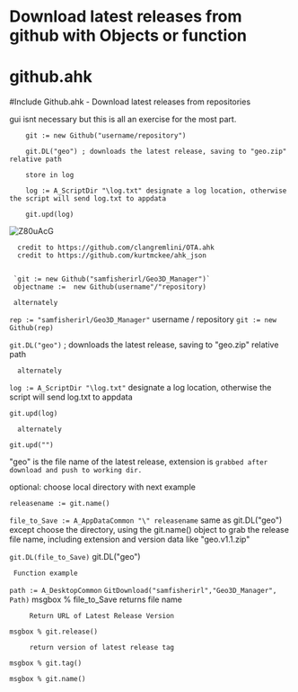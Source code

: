 # Download latest releases from github with Objects or function

<h1 class="code-line" data-line-start=0 data-line-end=1 ><a id="githubahk_0"></a>github.ahk</h1>
<p class="has-line-data" data-line-start="1" data-line-end="2">
#Include Github.ahk - Download latest releases from repositories</p>


gui isnt necessary but this is all an exercise  for the most part. 

        git := new Github("username/repository") 

        git.DL("geo") ; downloads the latest release, saving to "geo.zip" relative path
        
        store in log             
        
        log := A_ScriptDir "\log.txt" designate a log location, otherwise the script will send log.txt to appdata

        git.upd(log)


        
![Z80uAcG](https://user-images.githubusercontent.com/98753696/194636178-385c2dcb-1220-474c-b3ae-a09b33c94339.png)

 

      credit to https://github.com/clangremlini/OTA.ahk 
      credit to https://github.com/kurtmckee/ahk_json
 

     `git := new Github("samfisherirl/Geo3D_Manager")`
     objectname :=  new Github(username"/"repository)

     alternately
`rep := "samfisherirl/Geo3D_Manager"`
             username   /   repository
`git := new Github(rep)`

`git.DL("geo")` ; downloads the latest release, 
     saving to "geo.zip" relative path

      alternately
     

`log := A_ScriptDir "\log.txt"`
     designate a log location, 
     otherwise the script will 
     send log.txt to appdata   

`git.upd(log)`

      alternately
 `git.upd("")`

 "geo" is the file name of the latest release, extension is `grabbed after download and push to working dir.`

 optional: choose local directory with next example

`releasename := git.name()`

`file_to_Save := A_AppDataCommon "\" releasename`
     same as git.DL("geo") except choose the directory, using the git.name() object to grab the release file name, including extension and version data like "geo.v1.1.zip"  

`git.DL(file_to_Save)`
     git.DL("geo") 

     Function example
`path := A_DesktopCommon`
`GitDownload("samfisherirl","Geo3D_Manager", Path)`
      msgbox % file_to_Save
      returns file name

         Return URL of Latest Release Version
`msgbox % git.release()`

         return version of latest release tag
`msgbox % git.tag()`

`msgbox % git.name()`
